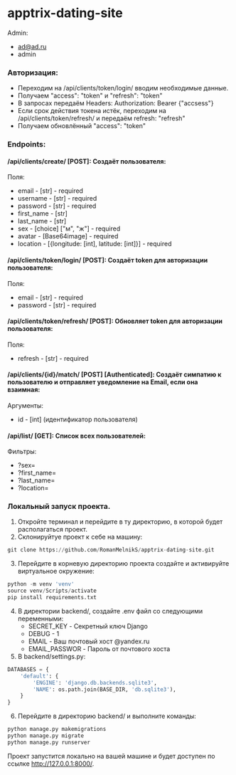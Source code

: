 # apptrix-dating-site

Admin:
- ad@ad.ru
- admin

### Авторизация:
- Переходим на /api/clients/token/login/ вводим необходимые данные.
- Получаем "access": "token" и "refresh": "token"
- В запросах передаём Headers: Authorization: Bearer {"accsess"}
- Если срок действия токена истёк, переходим на /api/clients/token/refresh/ и передаём refresh: "refresh"
- Получаем обновлённый "access": "token"

### Endpoints:
#### /api/clients/create/ [POST]: Cоздаёт пользователя:
Поля:
- email - [str] - required
- username - [str] - required
- password - [str] - required
- first_name - [str]
- last_name - [str]
- sex - [choice] ["м", "ж"] - required
- avatar - [Base64image] - required
- location - [{longitude: [int], latitude: [int]}] - required

#### /api/clients/token/login/ [POST]: Cоздаёт token для авторизации пользователя:
Поля:
- email - [str] - required
- password - [str] - required

#### /api/clients/token/refresh/ [POST]: Обновляет token для авторизации пользователя:
Поля:
- refresh - [str] - required

#### /api/clients/{id}/match/ [POST] [Authenticated]: Создаёт симпатию к пользователю и отправляет уведомление на Email, если она взаимная:
Аргументы:
- id - [int] (идентификатор пользователя)

#### /api/list/ [GET]: Список всех пользователей:
Фильтры:
- ?sex= 
- ?first_name=
- ?last_name=
- ?location= 



### Локальный запуск проекта.
1. Откройте терминал и перейдите в ту директорию, в которой будет располагаться проект.
2. Склонируйтуе проект к себе на машину:
```python
git clone https://github.com/RomanMelnikS/apptrix-dating-site.git
```
3. Перейдите в корневую директорию проекта создайте и активируйте виртуальное окружение:
```python
python -m venv 'venv'
source venv/Scripts/activate
pip install requirements.txt
```
4. В директории backend/, создайте .env файл со следующими переменными:
    - SECRET_KEY - Секретный ключ Django
    - DEBUG - 1
    - EMAIL - Ваш почтовый хост @yandex.ru
    - EMAIL_PASSWOR - Пароль от почтового хоста
5. В backend/settings.py:
```python
DATABASES = {
    'default': {
        'ENGINE': 'django.db.backends.sqlite3',
        'NAME': os.path.join(BASE_DIR, 'db.sqlite3'),
    }
}
```
6. Перейдите в директорию backend/ и выполните команды:
```python
python manage.py makemigrations
python manage.py migrate
python manage.py runserver
```
Проект запустится локально на вашей машине и будет доступен по ссылке http://127.0.0.1:8000/.
